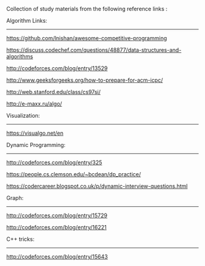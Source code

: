 Collection of study materials from the following reference links :

Algorithm Links:
****************
https://github.com/lnishan/awesome-competitive-programming

https://discuss.codechef.com/questions/48877/data-structures-and-algorithms

http://codeforces.com/blog/entry/13529

http://www.geeksforgeeks.org/how-to-prepare-for-acm-icpc/

http://web.stanford.edu/class/cs97si/

http://e-maxx.ru/algo/

Visualization:
**************

https://visualgo.net/en

Dynamic Programming:
********************
http://codeforces.com/blog/entry/325

https://people.cs.clemson.edu/~bcdean/dp_practice/

https://codercareer.blogspot.co.uk/p/dynamic-interview-questions.html

Graph:
******

http://codeforces.com/blog/entry/15729

http://codeforces.com/blog/entry/16221

C++ tricks:
************

http://codeforces.com/blog/entry/15643
